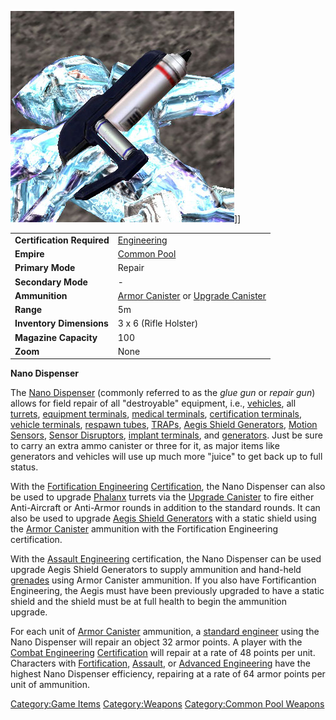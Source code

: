 ![](../images/Nano_dispenser.jpg "fig:Nano_dispenser.jpg")\]\]

|                            |                                                                                                  |
| -------------------------- | ------------------------------------------------------------------------------------------------ |
| **Certification Required** | [Engineering](../certifications/Engineering.md)                                                  |
| **Empire**                 | [Common Pool](../terminology/Common_Pool.md)                                                     |
| **Primary Mode**           | Repair                                                                                           |
| **Secondary Mode**         | \-                                                                                               |
| **Ammunition**             | [Armor Canister](../items/Armor_Canister.md) or [Upgrade Canister](../items/Upgrade_Canister.md) |
| **Range**                  | 5m                                                                                               |
| **Inventory Dimensions**   | 3 x 6 (Rifle Holster)                                                                            |
| **Magazine Capacity**      | 100                                                                                              |
| **Zoom**                   | None                                                                                             |

**Nano Dispenser**

The [Nano Dispenser](Nano_Dispenser.md) (commonly referred to as
the _glue gun_ or _repair gun_) allows for field repair of all
"destroyable" equipment, i.e., [vehicles](../vehicles/Vehicle.md), all
[turrets](../terminology/Turret.md), [equipment
terminals](../items/Equipment_Terminal.md), [medical
terminals](items/Medical_Terminal.md), [certification
terminals](../items/Certification_Terminal.md), [vehicle
terminals](../locations/Vehicle_Terminal.md), [respawn
tubes](../items/Respawn_Tube.md), [TRAPs](TRAP.md), [Aegis Shield
Generators](Aegis_Shield_Generator.md), [Motion
Sensors](Adaptive_Construction_Engine.md#Motion_Sensor_Alarm), [Sensor
Disruptors](../items/Sensor_Disruptor.md), [implant
terminals](../items/Implant_Terminal.md), and
[generators](../items/Generator.md). Just be sure to carry an extra ammo
canister or three for it, as major items like generators and vehicles
will use up much more "juice" to get back up to full status.

With the [Fortification
Engineering](../certifications/Fortification_Engineering.md)
[Certification](../certifications/Certification.md), the Nano Dispenser can also
be used to upgrade [Phalanx](../items/Phalanx.md) turrets via the
[Upgrade Canister](../items/Upgrade_Canister.md) to fire either
Anti-Aircraft or Anti-Armor rounds in addition to the standard rounds.
It can also be used to upgrade [Aegis Shield
Generators](Aegis_Shield_Generator.md) with a static shield
using the [Armor Canister](../items/Armor_Canister.md) ammunition with
the Fortification Engineering certification.

With the [Assault Engineering](../certifications/Assault_Engineering.md)
certification, the Nano Dispenser can be used upgrade Aegis Shield
Generators to supply ammunition and hand-held
[grenades](../items/Grenade.md) using Armor Canister ammunition. If you
also have Fortificantion Engineering, the Aegis must have been
previously upgraded to have a static shield and the shield must be at
full health to begin the ammunition upgrade.

For each unit of [Armor Canister](../items/Armor_Canister.md) ammunition,
a [standard engineer](../certifications/Engineering.md) using the Nano Dispenser
will repair an object 32 armor points. A player with the [Combat
Engineering](../certifications/Combat_Engineering.md)
[Certification](../certifications/Certification.md) will repair at a rate of 48
points per unit. Characters with
[Fortification](../certifications/Fortification_Engineering.md),
[Assault](../certifications/Assault_Engineering.md), or [Advanced
Engineering](../certifications/Advanced_Engineering.md) have the highest Nano
Dispenser efficiency, repairing at a rate of 64 armor points per unit of
ammunition.

[Category:Game Items](Category:Game_Items.md)
[Category:Weapons](Category:Weapons.md) [Category:Common Pool
Weapons](Category:Common_Pool_Weapons.md)
